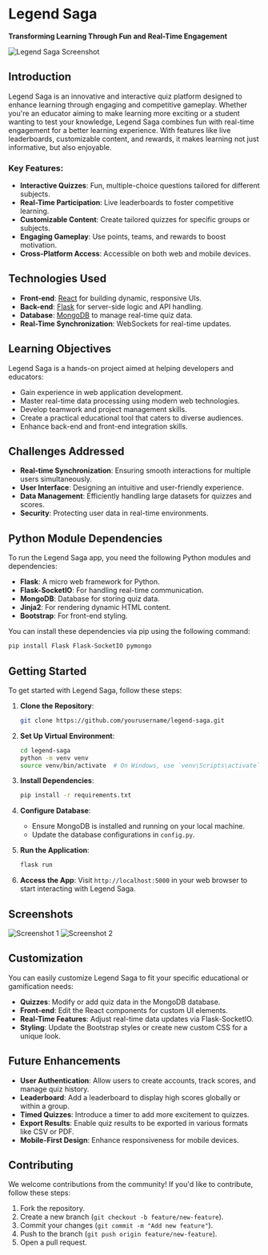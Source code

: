 
# Legend Saga

**Transforming Learning Through Fun and Real-Time Engagement**

![Legend Saga Screenshot](images/legend_saga_001.png?raw=true "Legend Saga Screenshot")

## Introduction

Legend Saga is an innovative and interactive quiz platform designed to enhance learning through engaging and competitive gameplay. Whether you're an educator aiming to make learning more exciting or a student wanting to test your knowledge, Legend Saga combines fun with real-time engagement for a better learning experience. With features like live leaderboards, customizable content, and rewards, it makes learning not just informative, but also enjoyable.

### Key Features:
- **Interactive Quizzes**: Fun, multiple-choice questions tailored for different subjects.
- **Real-Time Participation**: Live leaderboards to foster competitive learning.
- **Customizable Content**: Create tailored quizzes for specific groups or subjects.
- **Engaging Gameplay**: Use points, teams, and rewards to boost motivation.
- **Cross-Platform Access**: Accessible on both web and mobile devices.

## Technologies Used

- **Front-end**: [React](https://reactjs.org/) for building dynamic, responsive UIs.
- **Back-end**: [Flask](https://flask.palletsprojects.com/) for server-side logic and API handling.
- **Database**: [MongoDB](https://www.mongodb.com/) to manage real-time quiz data.
- **Real-Time Synchronization**: WebSockets for real-time updates.

## Learning Objectives

Legend Saga is a hands-on project aimed at helping developers and educators:
- Gain experience in web application development.
- Master real-time data processing using modern web technologies.
- Develop teamwork and project management skills.
- Create a practical educational tool that caters to diverse audiences.
- Enhance back-end and front-end integration skills.

## Challenges Addressed

- **Real-time Synchronization**: Ensuring smooth interactions for multiple users simultaneously.
- **User Interface**: Designing an intuitive and user-friendly experience.
- **Data Management**: Efficiently handling large datasets for quizzes and scores.
- **Security**: Protecting user data in real-time environments.

## Python Module Dependencies

To run the Legend Saga app, you need the following Python modules and dependencies:

- **Flask**: A micro web framework for Python.
- **Flask-SocketIO**: For handling real-time communication.
- **MongoDB**: Database for storing quiz data.
- **Jinja2**: For rendering dynamic HTML content.
- **Bootstrap**: For front-end styling.

You can install these dependencies via pip using the following command:

```bash
pip install Flask Flask-SocketIO pymongo
```

## Getting Started

To get started with Legend Saga, follow these steps:

1. **Clone the Repository**:
    ```bash
    git clone https://github.com/yourusername/legend-saga.git
    ```
   
2. **Set Up Virtual Environment**:
    ```bash
    cd legend-saga
    python -m venv venv
    source venv/bin/activate  # On Windows, use `venv\Scripts\activate`
    ```

3. **Install Dependencies**:
    ```bash
    pip install -r requirements.txt
    ```

4. **Configure Database**:
   - Ensure MongoDB is installed and running on your local machine.
   - Update the database configurations in `config.py`.

5. **Run the Application**:
    ```bash
    flask run
    ```

6. **Access the App**:
   Visit `http://localhost:5000` in your web browser to start interacting with Legend Saga.

## Screenshots

![Screenshot 1](images/Screen_001.png?raw=true "Screenshot 1")
![Screenshot 2](images/Screen_002.png?raw=true "Screenshot 2")

## Customization

You can easily customize Legend Saga to fit your specific educational or gamification needs:

- **Quizzes**: Modify or add quiz data in the MongoDB database.
- **Front-end**: Edit the React components for custom UI elements.
- **Real-Time Features**: Adjust real-time data updates via Flask-SocketIO.
- **Styling**: Update the Bootstrap styles or create new custom CSS for a unique look.

## Future Enhancements

- **User Authentication**: Allow users to create accounts, track scores, and manage quiz history.
- **Leaderboard**: Add a leaderboard to display high scores globally or within a group.
- **Timed Quizzes**: Introduce a timer to add more excitement to quizzes.
- **Export Results**: Enable quiz results to be exported in various formats like CSV or PDF.
- **Mobile-First Design**: Enhance responsiveness for mobile devices.

## Contributing

We welcome contributions from the community! If you'd like to contribute, follow these steps:

1. Fork the repository.
2. Create a new branch (`git checkout -b feature/new-feature`).
3. Commit your changes (`git commit -m "Add new feature"`).
4. Push to the branch (`git push origin feature/new-feature`).
5. Open a pull request.

